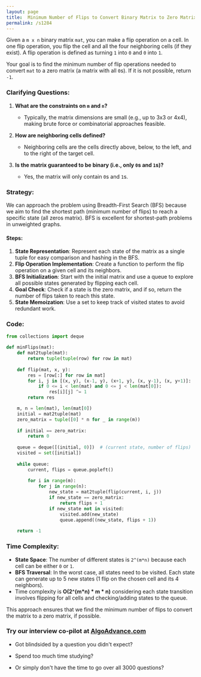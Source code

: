 ```yaml
---
layout: page
title:  Minimum Number of Flips to Convert Binary Matrix to Zero Matrix-out
permalink: /s1284
---
```

Given a `m x n` binary matrix `mat`, you can make a flip operation on a cell. In one flip operation, you flip the cell and all the four neighboring cells (if they exist). A flip operation is defined as turning `1` into `0` and `0` into `1`.

Your goal is to find the minimum number of flip operations needed to convert `mat` to a zero matrix (a matrix with all `0`s). If it is not possible, return `-1`.

### Clarifying Questions:
1. **What are the constraints on `m` and `n`?**
   - Typically, the matrix dimensions are small (e.g., up to 3x3 or 4x4), making brute force or combinatorial approaches feasible.
   
2. **How are neighboring cells defined?**
   - Neighboring cells are the cells directly above, below, to the left, and to the right of the target cell.

3. **Is the matrix guaranteed to be binary (i.e., only `0`s and `1`s)?**
   - Yes, the matrix will only contain `0`s and `1`s.

### Strategy:
We can approach the problem using Breadth-First Search (BFS) because we aim to find the shortest path (minimum number of flips) to reach a specific state (all zeros matrix). BFS is excellent for shortest-path problems in unweighted graphs.

#### Steps:
1. **State Representation**: Represent each state of the matrix as a single tuple for easy comparison and hashing in the BFS.
2. **Flip Operation Implementation**: Create a function to perform the flip operation on a given cell and its neighbors.
3. **BFS Initialization**: Start with the initial matrix and use a queue to explore all possible states generated by flipping each cell.
4. **Goal Check**: Check if a state is the zero matrix, and if so, return the number of flips taken to reach this state.
5. **State Memoization**: Use a set to keep track of visited states to avoid redundant work.

### Code:
```python
from collections import deque

def minFlips(mat):
    def mat2tuple(mat):
        return tuple(tuple(row) for row in mat)
    
    def flip(mat, x, y):
        res = [row[:] for row in mat]
        for i, j in [(x, y), (x-1, y), (x+1, y), (x, y-1), (x, y+1)]:
            if 0 <= i < len(mat) and 0 <= j < len(mat[0]):
                res[i][j] ^= 1
        return res

    m, n = len(mat), len(mat[0])
    initial = mat2tuple(mat)
    zero_matrix = tuple([0] * n for _ in range(m))
    
    if initial == zero_matrix:
        return 0
    
    queue = deque([(initial, 0)])  # (current state, number of flips)
    visited = set([initial])
    
    while queue:
        current, flips = queue.popleft()
        
        for i in range(m):
            for j in range(n):
                new_state = mat2tuple(flip(current, i, j))
                if new_state == zero_matrix:
                    return flips + 1
                if new_state not in visited:
                    visited.add(new_state)
                    queue.append((new_state, flips + 1))
    
    return -1
```

### Time Complexity:
- **State Space**: The number of different states is `2^(m*n)` because each cell can be either `0` or `1`.
- **BFS Traversal**: In the worst case, all states need to be visited. Each state can generate up to 5 new states (1 flip on the chosen cell and its 4 neighbors).
- Time complexity is **O(2^(m*n) * m * n)** considering each state transition involves flipping for all cells and checking/adding states to the queue.

This approach ensures that we find the minimum number of flips to convert the matrix to a zero matrix, if possible.


### Try our interview co-pilot at [AlgoAdvance.com](https://algoAdvance.com)

- Got blindsided by a question you didn't expect?

- Spend too much time studying?

- Or simply don't have the time to go over all 3000 questions?

